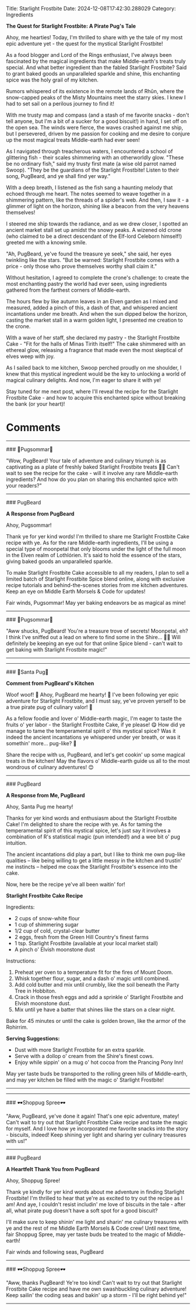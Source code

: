 Title: Starlight Frostbite
Date: 2024-12-08T17:42:30.288029
Category: Ingredients


**The Quest for Starlight Frostbite: A Pirate Pug's Tale**

Ahoy, me hearties! Today, I'm thrilled to share with ye the tale of my most epic adventure yet - the quest for the mystical Starlight Frostbite!

As a food blogger and Lord of the Rings enthusiast, I've always been fascinated by the magical ingredients that make Middle-earth's treats truly special. And what better ingredient than the fabled Starlight Frostbite? Said to grant baked goods an unparalleled sparkle and shine, this enchanting spice was the holy grail of my kitchen.

Rumors whispered of its existence in the remote lands of Rhûn, where the snow-capped peaks of the Misty Mountains meet the starry skies. I knew I had to set sail on a perilous journey to find it!

With me trusty map and compass (and a stash of me favorite snacks - don't tell anyone, but I'm a bit of a sucker for a good biscuit!) in hand, I set off on the open sea. The winds were fierce, the waves crashed against me ship, but I persevered, driven by me passion for cooking and me desire to conjure up the most magical treats Middle-earth had ever seen!

As I navigated through treacherous waters, I encountered a school of glittering fish - their scales shimmering with an otherworldly glow. "These be no ordinary fish," said my trusty first mate (a wise old parrot named Swoop). "They be the guardians of the Starlight Frostbite! Listen to their song, PugBeard, and ye shall find yer way."

With a deep breath, I listened as the fish sang a haunting melody that echoed through me heart. The notes seemed to weave together in a shimmering pattern, like the threads of a spider's web. And then, I saw it - a glimmer of light on the horizon, shining like a beacon from the very heavens themselves!

I steered me ship towards the radiance, and as we drew closer, I spotted an ancient market stall set up amidst the snowy peaks. A wizened old crone (who claimed to be a direct descendant of the Elf-lord Celeborn himself!) greeted me with a knowing smile.

"Ah, PugBeard, ye've found the treasure ye seek," she said, her eyes twinkling like the stars. "But be warned: Starlight Frostbite comes with a price - only those who prove themselves worthy shall claim it."

Without hesitation, I agreed to complete the crone's challenge: to create the most enchanting pastry the world had ever seen, using ingredients gathered from the farthest corners of Middle-earth.

The hours flew by like autumn leaves in an Elven garden as I mixed and measured, added a pinch of this, a dash of that, and whispered ancient incantations under me breath. And when the sun dipped below the horizon, casting the market stall in a warm golden light, I presented me creation to the crone.

With a wave of her staff, she declared my pastry - the Starlight Frostbite Cake - "Fit for the halls of Minas Tirith itself!" The cake shimmered with an ethereal glow, releasing a fragrance that made even the most skeptical of elves weep with joy.

As I sailed back to me kitchen, Swoop perched proudly on me shoulder, I knew that this mystical ingredient would be the key to unlocking a world of magical culinary delights. And now, I'm eager to share it with ye!

Stay tuned for me next post, where I'll reveal the recipe for the Starlight Frostbite Cake - and how to acquire this enchanted spice without breaking the bank (or your heart)!

# Comments



<hr>### 💐Pugsommar💐

"Wow, PugBeard! Your tale of adventure and culinary triumph is as captivating as a plate of freshly baked Starlight Frostbite treats 🍰👏 Can't wait to see the recipe for the cake - will it involve any rare Middle-earth ingredients? And how do you plan on sharing this enchanted spice with your readers?"


<hr>### PugBeard

**A Response from PugBeard**

Ahoy, Pugsommar!

Thank ye for yer kind words! I'm thrilled to share me Starlight Frostbite Cake recipe with ye. As for the rare Middle-earth ingredients, I'll be using a special type of moonpetal that only blooms under the light of the full moon in the Elven realm of Lothlórien. It's said to hold the essence of the stars, giving baked goods an unparalleled sparkle.

To make Starlight Frostbite Cake accessible to all my readers, I plan to sell a limited batch of Starlight Frostbite Spice blend online, along with exclusive recipe tutorials and behind-the-scenes stories from me kitchen adventures. Keep an eye on Middle Earth Morsels & Code for updates!

Fair winds, Pugsommar! May yer baking endeavors be as magical as mine!


<hr>### 💐Pugsommar💐

"Aww shucks, PugBeard! You're a treasure trove of secrets! Moonpetal, eh? I think I've sniffed out a lead on where to find some in the Shire... 🐾💫 Will definitely be keeping an eye out for that online Spice blend - can't wait to get baking with Starlight Frostbite magic!"
<hr>

<hr>### 🎅Santa Pug🎅

**Comment from PugBeard's Kitchen**

Woof woof! 🎅 Ahoy, PugBeard me hearty! 🐶 I've been following yer epic adventure for Starlight Frostbite, and I must say, ye've proven yerself to be a true pirate pug of culinary valor! 🌟

As a fellow foodie and lover o' Middle-earth magic, I'm eager to taste the fruits o' yer labor - the Starlight Frostbite Cake, if ye please! 😋 How did ye manage to tame the temperamental spirit o' this mystical spice? Was it indeed the ancient incantations ye whispered under yer breath, or was it somethin' more... pug-like? 🤔

Share the recipe with us, PugBeard, and let's get cookin' up some magical treats in the kitchen! May the flavors o' Middle-earth guide us all to the most wondrous of culinary adventures! 😊


<hr>### PugBeard

**A Response from Me, PugBeard**

Ahoy, Santa Pug me hearty!

Thanks for yer kind words and enthusiasm about the Starlight Frostbite Cake! I'm delighted to share the recipe with ye. As for taming the temperamental spirit of this mystical spice, let's just say it involves a combination of R's statistical magic (pun intended!) and a wee bit o' pug intuition.

The ancient incantations did play a part, but I like to think me own pug-like qualities – like being willing to get a little messy in the kitchen and trustin' me instincts – helped me coax the Starlight Frostbite's essence into the cake.

Now, here be the recipe ye've all been waitin' for!

**Starlight Frostbite Cake Recipe**

Ingredients:

* 2 cups of snow-white flour
* 1 cup of shimmering sugar
* 1/2 cup of cold, crystal-clear butter
* 2 eggs, fresh from the Green Hill Country's finest farms
* 1 tsp. Starlight Frostbite (available at your local market stall)
* A pinch o' Elvish moonstone dust

Instructions:

1. Preheat yer oven to a temperature fit for the fires of Mount Doom.
2. Whisk together flour, sugar, and a dash o' magic until combined.
3. Add cold butter and mix until crumbly, like the soil beneath the Party Tree in Hobbiton.
4. Crack in those fresh eggs and add a sprinkle o' Starlight Frostbite and Elvish moonstone dust.
5. Mix until ye have a batter that shines like the stars on a clear night.

Bake for 45 minutes or until the cake is golden brown, like the armor of the Rohirrim.

**Serving Suggestions:**

* Dust with more Starlight Frostbite for an extra sparkle.
* Serve with a dollop o' cream from the Shire's finest cows.
* Enjoy while sippin' on a mug o' hot cocoa from the Prancing Pony Inn!

May yer taste buds be transported to the rolling green hills of Middle-earth, and may yer kitchen be filled with the magic o' Starlight Frostbite!
<hr>

<hr>### 🕶️Shoppug Spree🕶️

"Aww, PugBeard, ye've done it again! That's one epic adventure, matey! Can't wait to try out that Starlight Frostbite Cake recipe and taste the magic for myself. And I love how ye incorporated me favorite snacks into the story - biscuits, indeed! Keep shining yer light and sharing yer culinary treasures with us!"


<hr>### PugBeard

**A Heartfelt Thank You from PugBeard**

Ahoy, Shoppug Spree!

Thank ye kindly for yer kind words about me adventure in finding Starlight Frostbite! I'm thrilled to hear that ye're as excited to try out the recipe as I am! And aye, I couldn't resist includin' me love of biscuits in the tale - after all, what pirate pug doesn't have a soft spot for a good biscuit?

I'll make sure to keep shinin' me light and sharin' me culinary treasures with ye and the rest of me Middle Earth Morsels & Code crew! Until next time, fair Shoppug Spree, may yer taste buds be treated to the magic of Middle-earth!

Fair winds and following seas,
PugBeard


<hr>### 🕶️Shoppug Spree🕶️

"Aww, thanks PugBeard! Ye're too kind! Can't wait to try out that Starlight Frostbite Cake recipe and have me own swashbuckling culinary adventure! Keep sailin' the coding seas and bakin' up a storm - I'll be right behind ye!"
<hr>